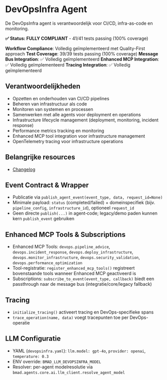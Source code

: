 # DevOpsInfra Agent

De DevOpsInfra agent is verantwoordelijk voor CI/CD, infra-as-code en monitoring.

**✅ Status: FULLY COMPLIANT** - 41/41 tests passing (100% coverage)

**Workflow Compliance**: Volledig geïmplementeerd met Quality-First approach
**Test Coverage**: 39/39 tests passing (100% coverage)
**Message Bus Integration**: ✅ Volledig geïmplementeerd
**Enhanced MCP Integration**: ✅ Volledig geïmplementeerd
**Tracing Integration**: ✅ Volledig geïmplementeerd

## Verantwoordelijkheden
- Opzetten en onderhouden van CI/CD pipelines
- Beheren van infrastructuur als code
- Monitoren van systemen en processen
- Samenwerken met alle agents voor deployment en operations
- Infrastructure lifecycle management (deployment, monitoring, incident response)
- Performance metrics tracking en monitoring
- Enhanced MCP tool integration voor infrastructure management
- OpenTelemetry tracing voor infrastructure operations

## Belangrijke resources
- [Changelog](changelog.md)

## Event Contract & Wrapper
- Publicatie via `publish_agent_event(event_type, data, request_id=None)`
- Minimale payload: `status` (completed/failed) + domeinspecifiek (bijv. `pipeline_config`, `infrastructure_id`), optioneel `request_id`
- Geen directe `publish(...)` in agent‑code; legacy/demo paden kunnen kern `publish_event` gebruiken

## Enhanced MCP Tools & Subscriptions
- Enhanced MCP Tools: `devops.pipeline_advice`, `devops.incident_response`, `devops.deploy_infrastructure`, `devops.monitor_infrastructure`, `devops.security_validation`, `devops.performance_optimization`
- Tool-registratie: `register_enhanced_mcp_tools()` registreert bovenstaande tools wanneer Enhanced MCP geactiveerd is
- Subscriptions: `subscribe_to_event(event_type, callback)` biedt een passthrough naar de message bus (integratie/core/legacy fallback)

## Tracing
- `initialize_tracing()` activeert tracing en DevOps-specifieke spans
- `trace_operation(name, data)` voegt tracepunten toe per DevOps-operatie

## LLM Configuratie
- YAML (`devopsinfra.yaml`): `llm.model: gpt-4o`, `provider: openai`, `temperature: 0.3`
- ENV override: `BMAD_LLM_DEVOPSINFRA_MODEL`
- Resolver: per-agent modelresolutie via `bmad.agents.core.ai.llm_client.resolve_agent_model`
